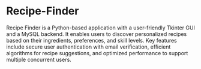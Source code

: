 # Recipe-Finder
Recipe Finder is a Python-based application with a user-friendly Tkinter GUI and a MySQL backend. It enables users to discover personalized recipes based on their ingredients, preferences, and skill levels. Key features include secure user authentication with email verification, efficient algorithms for recipe suggestions, and optimized performance to support multiple concurrent users.

